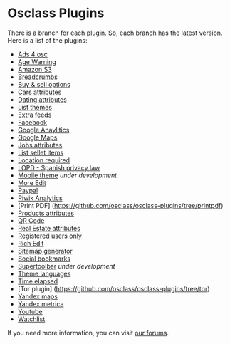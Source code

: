 Osclass Plugins
==============

There is a branch for each plugin. So, each branch has the latest version. Here is a list of the plugins:

- [Ads 4 osc](https://github.com/osclass/osclass-plugins/tree/ads4osc)
- [Age Warning](https://github.com/osclass/osclass-plugins/tree/agewarning)
- [Amazon S3](https://github.com/osclass/osclass-plugins/tree/amazons3)
- [Breadcrumbs](https://github.com/osclass/osclass-plugins/tree/breadcrumbs)
- [Buy & sell options](https://github.com/osclass/osclass-plugins/tree/buysell)
- [Cars attributes](https://github.com/osclass/osclass-plugins/tree/cars_attributes)
- [Dating attributes](https://github.com/osclass/osclass-plugins/tree/dating_attributes)
- [List themes](https://github.com/osclass/osclass-plugins/tree/demo_theme)
- [Extra feeds](https://github.com/osclass/osclass-plugins/tree/extra_feeds)
- [Facebook](https://github.com/osclass/osclass-plugins/tree/facebook)
- [Google Anaylitics](https://github.com/osclass/osclass-plugins/tree/google_analytics)
- [Google Maps](https://github.com/osclass/osclass-plugins/tree/google_maps)
- [Jobs attributes](https://github.com/osclass/osclass-plugins/tree/jobs_attributes)
- [List sellet items](https://github.com/osclass/osclass-plugins/tree/list_seller_items)
- [Location required](https://github.com/osclass/osclass-plugins/tree/location_required)
- [LOPD - Spanish privacy law](https://github.com/osclass/osclass-plugins/tree/lopd)
- [Mobile theme](https://github.com/osclass/osclass-plugins/tree/osc-mobile) _under development_
- [More Edit](https://github.com/osclass/osclass-plugins/tree/more_edit)
- [Paypal](https://github.com/osclass/osclass-plugins/tree/paypal)
- [Piwik Analytics](https://github.com/osclass/osclass-plugins/tree/piwik)
- [Print PDF] (https://github.com/osclass/osclass-plugins/tree/printpdf)
- [Products attributes](https://github.com/osclass/osclass-plugins/tree/products_attributes)
- [QR Code](https://github.com/osclass/osclass-plugins/tree/qrcode)
- [Real Estate attributes](https://github.com/osclass/osclass-plugins/tree/realstate_attributes)
- [Registered users only](https://github.com/osclass/osclass-plugins/tree/registered_users_only)
- [Rich Edit](https://github.com/osclass/osclass-plugins/tree/rich_edit)
- [Sitemap generator](https://github.com/osclass/osclass-plugins/tree/sitemap_generator)
- [Social bookmarks](https://github.com/osclass/osclass-plugins/tree/social_bookmarks)
- [Supertoolbar](https://github.com/osclass/osclass-plugins/tree/supertoolbar) _under development_
- [Theme languages](https://github.com/osclass/osclass-plugins/tree/theme_languages)
- [Time elapsed](https://github.com/osclass/osclass-plugins/tree/time_elapsed)
- [Tor plugin] (https://github.com/osclass/osclass-plugins/tree/tor)
- [Yandex maps](https://github.com/osclass/osclass-plugins/tree/yandex_maps)
- [Yandex metrica](https://github.com/osclass/osclass-plugins/tree/yandex_metrica)
- [Youtube](https://github.com/osclass/osclass-plugins/tree/youtube)
- [Watchlist](https://github.com/osclass/osclass-plugins/tree/watchlist)

If you need more information, you can visit [our forums](http://forums.osclass.org/).
